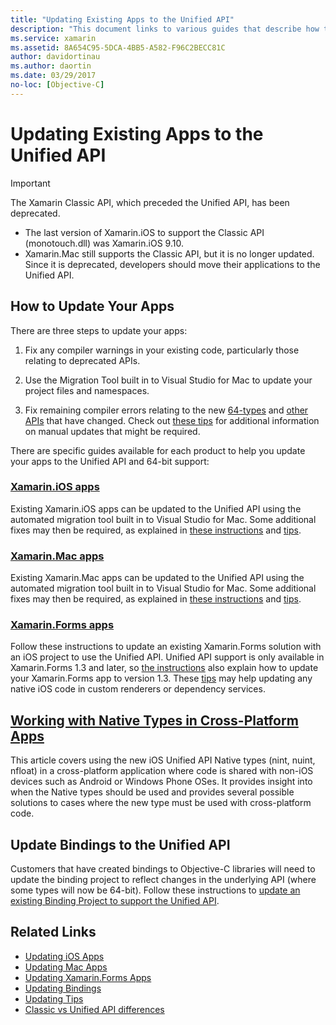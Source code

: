 ```yaml
---
title: "Updating Existing Apps to the Unified API"
description: "This document links to various guides that describe how to update Xamarin applications to the Unified API. It discusses Xamarin.iOS apps, Xamarin.Mac apps. Xamarin.Forms apps, native types in cross-platform apps, and binding projects."
ms.service: xamarin
ms.assetid: 8A654C95-5DCA-4BB5-A582-F96C2BECC81C
author: davidortinau
ms.author: daortin
ms.date: 03/29/2017
no-loc: [Objective-C]
---
```


# Updating Existing Apps to the Unified API

> [!IMPORTANT]
> The Xamarin Classic API, which preceded the Unified API, has been
> deprecated.
>
> - The last version of Xamarin.iOS to support the Classic API
>   (monotouch.dll) was Xamarin.iOS 9.10.
> - Xamarin.Mac still supports the Classic API, but it is no longer
>   updated. Since it is deprecated, developers should move their
>   applications to the Unified API.

## How to Update Your Apps

There are three steps to update your apps:

1. Fix any compiler warnings in your existing code,
    particularly those relating to deprecated APIs.

2. Use the Migration Tool built in to Visual Studio for Mac
    to update your project files and namespaces.

3. Fix remaining compiler errors relating to the new
    [64-types](~/cross-platform/macios/nativetypes.md)
    and [other APIs](~/cross-platform/macios/unified/overview.md#deprecated-typos)
    that have changed. Check out [these tips](~/cross-platform/macios/unified/updating-tips.md)
    for additional information on manual updates that
    might be required.

There are specific guides available for each product to help you update
your apps to the Unified API and 64-bit support:

### [Xamarin.iOS apps](~/cross-platform/macios/unified/updating-ios-apps.md)

Existing Xamarin.iOS apps can be updated to the Unified API using
the automated migration tool built in to Visual Studio for Mac. Some additional
fixes may then be required, as explained in [these instructions](~/cross-platform/macios/unified/updating-ios-apps.md)
and [tips](~/cross-platform/macios/unified/updating-tips.md).

### [Xamarin.Mac apps](~/cross-platform/macios/unified/updating-mac-apps.md)

Existing Xamarin.Mac apps can be updated to the Unified API using
the automated migration tool built in to Visual Studio for Mac. Some additional
fixes may then be required, as explained in [these instructions](~/cross-platform/macios/unified/updating-mac-apps.md)
and [tips](~/cross-platform/macios/unified/updating-tips.md).

### [Xamarin.Forms apps](~/cross-platform/macios/unified/updating-xamarin-forms-apps.md)

Follow these instructions to update an existing Xamarin.Forms
solution with an iOS project to use the Unified API. Unified API
support is only available in Xamarin.Forms 1.3 and later, so
[the instructions](~/cross-platform/macios/unified/updating-xamarin-forms-apps.md) also explain how
to update your Xamarin.Forms app to version 1.3. These [tips](~/cross-platform/macios/unified/updating-tips.md)
may help updating any native iOS code in custom renderers or
dependency services.

## [Working with Native Types in Cross-Platform Apps](~/cross-platform/macios/nativetypes.md)

This article covers using the new iOS Unified API Native types (nint, nuint, nfloat) in a cross-platform application where code is shared with non-iOS devices such as Android or Windows Phone OSes. It provides insight into when the Native types should be used and provides several possible solutions to cases where the new type must be used with cross-platform code.

## Update Bindings to the Unified API

Customers that have created bindings to Objective-C libraries
will need to update the binding project to reflect changes
in the underlying API (where some types will now be 64-bit).
Follow these instructions to [update an existing Binding Project to support the Unified API](~/cross-platform/macios/unified/update-binding.md).

## Related Links

- [Updating iOS Apps](~/cross-platform/macios/unified/updating-ios-apps.md)
- [Updating Mac Apps](~/cross-platform/macios/unified/updating-mac-apps.md)
- [Updating Xamarin.Forms Apps](~/cross-platform/macios/unified/updating-xamarin-forms-apps.md)
- [Updating Bindings](~/cross-platform/macios/unified/update-binding.md)
- [Updating Tips](~/cross-platform/macios/unified/updating-tips.md)
- [Classic vs Unified API differences](https://github.com/xamarin/release-notes-archive/blob/master/release-notes/ios/api_changes/classic-vs-unified-8.6.0/index.md)

